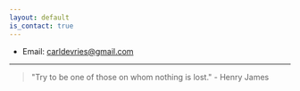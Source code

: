 ```yaml
---
layout: default
is_contact: true
---
```


* Email: [carldevries@gmail.com](mailto:carldevries@gmail.com)

---

> "Try to be one of those on whom nothing is lost." - Henry James